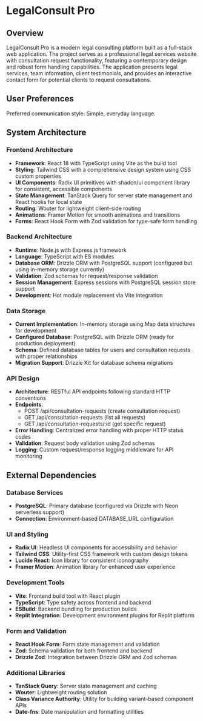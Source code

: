 # LegalConsult Pro

## Overview

LegalConsult Pro is a modern legal consulting platform built as a full-stack web application. The project serves as a professional legal services website with consultation request functionality, featuring a contemporary design and robust form handling capabilities. The application presents legal services, team information, client testimonials, and provides an interactive contact form for potential clients to request consultations.

## User Preferences

Preferred communication style: Simple, everyday language.

## System Architecture

### Frontend Architecture
- **Framework**: React 18 with TypeScript using Vite as the build tool
- **Styling**: Tailwind CSS with a comprehensive design system using CSS custom properties
- **UI Components**: Radix UI primitives with shadcn/ui component library for consistent, accessible components
- **State Management**: TanStack Query for server state management and React hooks for local state
- **Routing**: Wouter for lightweight client-side routing
- **Animations**: Framer Motion for smooth animations and transitions
- **Forms**: React Hook Form with Zod validation for type-safe form handling

### Backend Architecture
- **Runtime**: Node.js with Express.js framework
- **Language**: TypeScript with ES modules
- **Database ORM**: Drizzle ORM with PostgreSQL support (configured but using in-memory storage currently)
- **Validation**: Zod schemas for request/response validation
- **Session Management**: Express sessions with PostgreSQL session store support
- **Development**: Hot module replacement via Vite integration

### Data Storage
- **Current Implementation**: In-memory storage using Map data structures for development
- **Configured Database**: PostgreSQL with Drizzle ORM (ready for production deployment)
- **Schema**: Defined database tables for users and consultation requests with proper relationships
- **Migration Support**: Drizzle Kit for database schema migrations

### API Design
- **Architecture**: RESTful API endpoints following standard HTTP conventions
- **Endpoints**: 
  - POST /api/consultation-requests (create consultation request)
  - GET /api/consultation-requests (list all requests)
  - GET /api/consultation-requests/:id (get specific request)
- **Error Handling**: Centralized error handling with proper HTTP status codes
- **Validation**: Request body validation using Zod schemas
- **Logging**: Custom request/response logging middleware for API monitoring

## External Dependencies

### Database Services
- **PostgreSQL**: Primary database (configured via Drizzle with Neon serverless support)
- **Connection**: Environment-based DATABASE_URL configuration

### UI and Styling
- **Radix UI**: Headless UI components for accessibility and behavior
- **Tailwind CSS**: Utility-first CSS framework with custom design tokens
- **Lucide React**: Icon library for consistent iconography
- **Framer Motion**: Animation library for enhanced user experience

### Development Tools
- **Vite**: Frontend build tool with React plugin
- **TypeScript**: Type safety across frontend and backend
- **ESBuild**: Backend bundling for production builds
- **Replit Integration**: Development environment plugins for Replit platform

### Form and Validation
- **React Hook Form**: Form state management and validation
- **Zod**: Schema validation for both frontend and backend
- **Drizzle Zod**: Integration between Drizzle ORM and Zod schemas

### Additional Libraries
- **TanStack Query**: Server state management and caching
- **Wouter**: Lightweight routing solution
- **Class Variance Authority**: Utility for building variant-based component APIs
- **Date-fns**: Date manipulation and formatting utilities